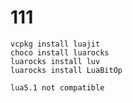 # 111

    vcpkg install luajit
    choco install luarocks
    luarocks install luv
    luarocks install LuaBitOp   

    lua5.1 not compatible